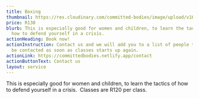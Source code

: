 ```yaml
---
title: Boxing
thumbnail: https://res.cloudinary.com/committed-bodies/image/upload/v1642509310/services/selfDefenseClasses-committed-Bodies-gym-benoni.png
price: R130
blurb: This is especially good for women and children, to learn the tactics of
  how to defend yourself in a crisis.
actionHeading: Book now!
actionInstruction: Contact us and we will add you to a list of people that will
  be contacted as soon as classes starts up again.
actionLink: https://committedbodies.netlify.app/contact
actionButtonText: Contact us
layout: service
---
```

This is especially good for women and children, to learn the tactics of how to defend yourself in a crisis.  Classes are R120 per class.